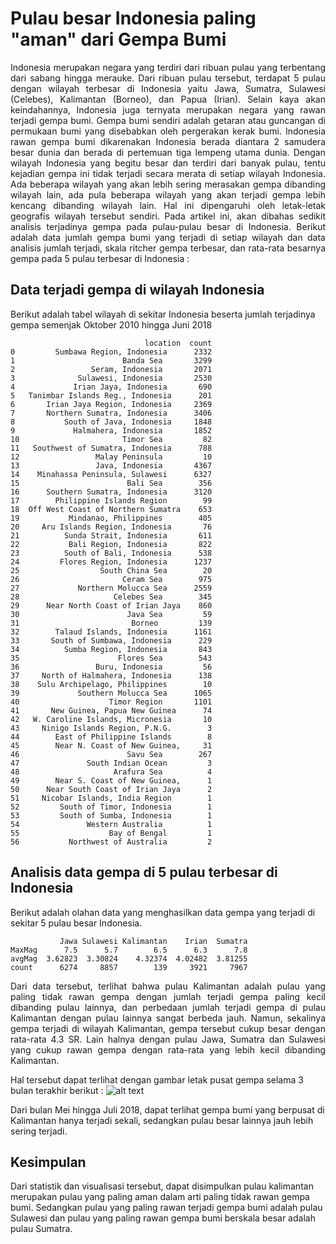 
# Pulau besar Indonesia paling "aman" dari Gempa Bumi 

<p style='text-align: justify;'>
Indonesia merupakan negara yang terdiri dari ribuan pulau yang terbentang dari sabang hingga merauke. Dari ribuan pulau tersebut, terdapat 5 pulau dengan wilayah terbesar di Indonesia yaitu Jawa, Sumatra, Sulawesi (Celebes), Kalimantan (Borneo), dan Papua (Irian). Selain kaya akan keindahannya, Indonesia juga ternyata merupakan negara yang rawan terjadi gempa bumi. Gempa bumi sendiri adalah getaran atau guncangan di permukaan bumi yang disebabkan oleh pergerakan kerak bumi. Indonesia rawan gempa bumi dikarenakan Indonesia berada diantara 2 samudera besar dunia dan berada di pertemuan tiga lempeng utama dunia.
Dengan wilayah Indonesia yang begitu besar dan terdiri dari banyak pulau, tentu kejadian gempa ini tidak terjadi secara merata di setiap wilayah Indonesia. Ada beberapa wilayah yang akan lebih sering merasakan gempa dibanding wilayah lain, ada pula beberapa wilayah yang akan terjadi gempa lebih kencang dibanding wilayah lain. Hal ini dipengaruhi oleh letak-letak geografis wilayah tersebut sendiri.
Pada artikel ini, akan dibahas sedikit analisis terjadinya gempa pada pulau-pulau besar di Indonesia. Berikut adalah data jumlah gempa bumi yang terjadi di setiap wilayah dan data analisis jumlah terjadi, skala ritcher gempa terbesar, dan rata-rata besarnya gempa pada 5 pulau terbesar di Indonesia :
</p>

## Data terjadi gempa di wilayah Indonesia
Berikut adalah tabel wilayah di sekitar Indonesia beserta jumlah terjadinya gempa semenjak Oktober 2010 hingga Juni 2018

<!---
```python
import json
import pandas as pd

with open('gempa.json') as json_data:
    gempa_data = json.load(json_data)
    
gempaAllRegion = {}

for gempa in gempa_data:
    if gempa['Region'] not in region :
        region.append(gempa['Region'])
    if gempa['Region'] in gempaAllRegion:
        gempaAllRegion[gempa['Region']] += 1
    else:
        gempaAllRegion[gempa['Region']] = 1 
        
test = {'location' : [], 'count' : []}

for gempa in gempaAllRegion:
    test['location'].append(gempa)
    test['count'].append(gempaAllRegion[gempa])
    
print(pd.DataFrame(test))
    

    
```
-->

                                  location  count
    0         Sumbawa Region, Indonesia      2332
    1                        Banda Sea       3299
    2                 Seram, Indonesia       2071
    3              Sulawesi, Indonesia       2530
    4             Irian Jaya, Indonesia       690
    5   Tanimbar Islands Reg., Indonesia      201
    6       Irian Jaya Region, Indonesia     2369
    7       Northern Sumatra, Indonesia      3406
    8           South of Java, Indonesia     1848
    9             Halmahera, Indonesia       1852
    10                       Timor Sea         82
    11   Southwest of Sumatra, Indonesia      788
    12                 Malay Peninsula         10
    13                 Java, Indonesia       4367
    14    Minahassa Peninsula, Sulawesi      6327
    15                        Bali Sea        356
    16      Southern Sumatra, Indonesia      3120
    17        Philippine Islands Region        99
    18  Off West Coast of Northern Sumatra    653
    19           Mindanao, Philippines        405
    20     Aru Islands Region, Indonesia       76
    21          Sunda Strait, Indonesia       611
    22           Bali Region, Indonesia       822
    23          South of Bali, Indonesia      538
    24         Flores Region, Indonesia      1237
    25                  South China Sea        20
    26                       Ceram Sea        975
    27             Northern Molucca Sea      2559
    28                     Celebes Sea        345
    29      Near North Coast of Irian Jaya    860
    30                        Java Sea         59
    31                         Borneo         139
    32        Talaud Islands, Indonesia      1161
    33       South of Sumbawa, Indonesia      229
    34          Sumba Region, Indonesia       843
    35                      Flores Sea        543
    36                 Buru, Indonesia         56
    37     North of Halmahera, Indonesia      138
    38    Sulu Archipelago, Philippines        10
    39             Southern Molucca Sea      1065
    40                    Timor Region       1101
    41       New Guinea, Papua New Guinea      74
    42   W. Caroline Islands, Micronesia       10
    43     Ninigo Islands Region, P.N.G.        3
    44        East of Philippine Islands        8
    45        Near N. Coast of New Guinea,     31
    46                        Savu Sea        267
    47               South Indian Ocean         3
    48                     Arafura Sea          4
    49        Near S. Coast of New Guinea,      1
    50      Near South Coast of Irian Jaya      2
    51     Nicobar Islands, India Region        1
    52         South of Timor, Indonesia        1
    53         South of Sumba, Indonesia        1
    54               Western Australia          1
    55                    Bay of Bengal         1
    56           Northwest of Australia         2
    

## Analisis data gempa di 5 pulau terbesar di Indonesia
Berikut adalah olahan data yang menghasilkan data gempa yang terjadi di sekitar 5 pulau besar Indonesia.

<!---
```python
gempaRegion = {
                'Jawa' : {'count':0,'avgMag':0.0, 'MaxMag':0},
                'Sumatra' : {'count':0,'avgMag':0.0, 'MaxMag':0},
                'Kalimantan' : {'count':0,'avgMag':0.0, 'MaxMag':0},
                'Irian' : {'count':0,'avgMag':0.0, 'MaxMag':0},
                'Sulawesi' : {'count':0,'avgMag':0.0, 'MaxMag':0}
                }
               
    
for gempa in gempa_data:
    
    if 'Java' in gempa['Region'] :
        magTotal = gempaRegion['Jawa']['avgMag']*gempaRegion['Jawa']['count']
        gempaRegion['Jawa']['count'] += 1
        magTotal += float(gempa['Mag'])
        gempaRegion['Jawa']['avgMag'] = magTotal / gempaRegion['Jawa']['count']
        if float(gempa['Mag'])>gempaRegion['Jawa']['MaxMag']:
            gempaRegion['Jawa']['MaxMag'] = float(gempa['Mag'])
    elif 'Sumatra' in gempa['Region'] :
        magTotal = gempaRegion['Sumatra']['avgMag']*gempaRegion['Sumatra']['count']
        gempaRegion['Sumatra']['count'] += 1
        magTotal += float(gempa['Mag'])
        gempaRegion['Sumatra']['avgMag'] = magTotal / gempaRegion['Sumatra']['count']
        if float(gempa['Mag'])>gempaRegion['Jawa']['MaxMag']:
            gempaRegion['Sumatra']['MaxMag'] = float(gempa['Mag'])
    elif 'Borneo' in gempa['Region'] :
        magTotal = gempaRegion['Kalimantan']['avgMag']*gempaRegion['Kalimantan']['count']
        gempaRegion['Kalimantan']['count'] += 1
        magTotal += float(gempa['Mag'])
        gempaRegion['Kalimantan']['avgMag'] = magTotal / gempaRegion['Kalimantan']['count']
        if float(gempa['Mag'])>gempaRegion['Jawa']['MaxMag']:
            gempaRegion['Kalimantan']['MaxMag'] = float(gempa['Mag'])
    elif 'Irian' in gempa['Region'] :
        magTotal = gempaRegion['Irian']['avgMag']*gempaRegion['Irian']['count']
        gempaRegion['Irian']['count'] += 1
        magTotal += float(gempa['Mag'])
        gempaRegion['Irian']['avgMag'] = magTotal / gempaRegion['Irian']['count']
        if float(gempa['Mag'])>gempaRegion['Jawa']['MaxMag']:
            gempaRegion['Irian']['MaxMag'] = float(gempa['Mag'])
    elif 'Sulawesi' in gempa['Region'] :
        magTotal = gempaRegion['Sulawesi']['avgMag']*gempaRegion['Sulawesi']['count']
        gempaRegion['Sulawesi']['count'] += 1
        magTotal += float(gempa['Mag'])
        gempaRegion['Sulawesi']['avgMag'] = magTotal / gempaRegion['Sulawesi']['count']
        if float(gempa['Mag'])>gempaRegion['Jawa']['MaxMag']:
            gempaRegion['Sulawesi']['MaxMag'] = float(gempa['Mag'])
        
    
print(pd.DataFrame(gempaRegion, columns=["Jawa", "Sulawesi", "Kalimantan", "Irian", "Sumatra"], dtype=object))
```
-->

               Jawa Sulawesi Kalimantan    Irian  Sumatra
    MaxMag      7.5      5.7        6.5      6.3      7.8
    avgMag  3.62823  3.30824    4.32374  4.02482  3.81255
    count      6274     8857        139     3921     7967
    

<p style='text-align: justify;'>
Dari data tersebut, terlihat bahwa pulau Kalimantan adalah pulau yang paling tidak rawan gempa dengan jumlah terjadi gempa paling kecil dibanding pulau lainnya, dan perbedaan jumlah terjadi gempa di pulau Kalimantan dengan pulau lainnya sangat berbeda jauh. Namun, sekalinya gempa terjadi di wilayah Kalimantan, gempa tersebut cukup besar dengan rata-rata 4.3 SR.
Lain halnya dengan pulau Jawa, Sumatra dan Sulawesi yang cukup rawan gempa dengan rata-rata yang lebih kecil dibanding Kalimantan. 
</p>

Hal tersebut dapat terlihat dengan gambar letak pusat gempa selama 3 bulan terakhir berikut :
![alt text](foto.jpg "Logo Title Text 1")


Dari bulan Mei hingga Juli 2018, dapat terlihat gempa bumi yang berpusat di Kalimantan hanya terjadi sekali, sedangkan pulau besar lainnya jauh lebih sering terjadi.

## Kesimpulan
Dari statistik dan visualisasi tersebut, dapat disimpulkan pulau kalimantan merupakan pulau yang paling aman dalam arti paling tidak rawan gempa bumi. Sedangkan pulau yang paling rawan terjadi gempa bumi adalah pulau Sulawesi dan pulau yang paling rawan gempa bumi berskala besar adalah pulau Sumatra.
